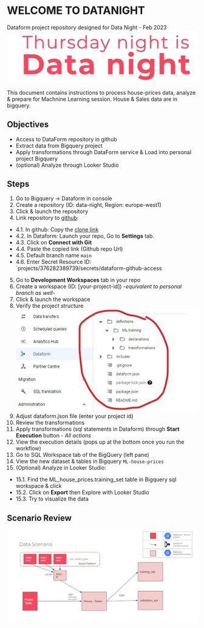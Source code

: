 # WELCOME TO DATANIGHT
Dataform project repository designed for Data Night - Feb 2023
![data-night](https://github.com/devoteamgcloud/data-night-dataform/blob/main/pics/data-night.jpg)

This document contains instructions to process house-prices data, analyze & prepare for Machnine Learning session.
House & Sales data are in bigquery. 
## Objectives
* Access to DataForm repository in github
* Extract data from Bigquery project
* Apply transformations through DataForm service & Load into personal project Bigquery
* (optional) Analyze through Looker Studio

## Steps
1. Go to Bigquery -> Dataform in console
2. Create a repository (ID: data-night, Region: europe-west1)
3. Click & launch the repository
4. Link repository to [github](https://github.com/devoteamgcloud/data-night-dataform):
* 4.1. In github: Copy the [clone link](https://github.com/devoteamgcloud/data-night-dataform.git)
* 4.2. In Dataform: Launch your repo, Go to **Settings** tab.
* 4.3. Click on **Connect with Git**
* 4.4. Paste the copied link (Github repo Url)
* 4.5. Default branch name `main`
* 4.6. Enter Secret Resource ID: `projects/376282389739/secrets/dataform-github-access
5. Go to **Development Workspaces** tab in your repo
6. Create a workspace (ID: [your-project-id]) *-equivalent to personal branch as well-*
7. Click & launch the workspace
8. Verify the project structure
![image](https://github.com/devoteamgcloud/data-night-dataform/blob/main/pics/folder-structure.jpg?raw=true)
9. Adjust dataform.json file (enter your project id)
10. Review the transformations
11. Apply transformations  (sql statements in Dataform) through **Start Execution** button - *All actions*
12. View the execution details (pops up at the bottom once you run the workflow)
13. Go to SQL Workspace tab of the BigQuery (left pane)
14. View the new dataset & tables in Bigquery `ML-house-prices`
15. (Optional) Analyze in Looker Studio:
* 15.1. Find the ML_house_prices.training_set table in Bigquery sql workspace & click
* 15.2. Click on **Export** then Explore with Looker Studio
* 15.3. Try to visualize the data

## Scenario Review
![scenario](https://github.com/devoteamgcloud/data-night-dataform/blob/main/pics/scenario.jpg)